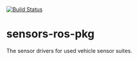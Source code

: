 [![Build Status](https://travis-ci.org/labust/sensors-ros-pkg.svg?branch=develop)](https://travis-ci.org/labust/sensors-ros-pkg)

sensors-ros-pkg
===============

The sensor drivers for used vehicle sensor suites.
